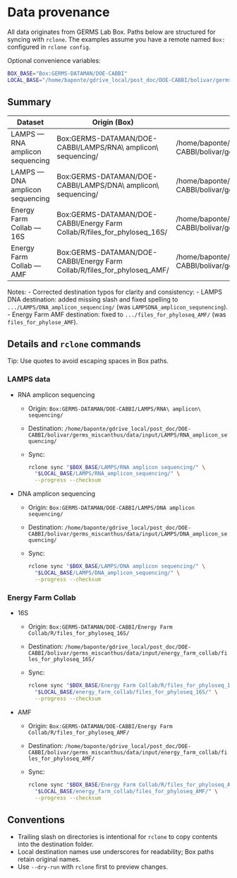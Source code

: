 # Data provenance

All data originates from GERMS Lab Box. Paths below are structured for syncing with `rclone`. The examples assume you have a remote named `Box:` configured in `rclone config`.

Optional convenience variables:

``` bash
BOX_BASE="Box:GERMS-DATAMAN/DOE-CABBI"
LOCAL_BASE="/home/baponte/gdrive_local/post_doc/DOE-CABBI/bolivar/germs_miscanthus/data/input"
```

## Summary

| Dataset | Origin (Box) | Destination (local) |
|------------------------|------------------------|------------------------|
| LAMPS — RNA amplicon sequencing | Box:GERMS-DATAMAN/DOE-CABBI/LAMPS/RNA\\ amplicon\\ sequencing/ | /home/baponte/gdrive_local/post_doc/DOE-CABBI/bolivar/germs_miscanthus/data/input/LAMPS/RNA_amplicon_sequencing/ |
| LAMPS — DNA amplicon sequencing | Box:GERMS-DATAMAN/DOE-CABBI/LAMPS/DNA\\ amplicon\\ sequencing/ | /home/baponte/gdrive_local/post_doc/DOE-CABBI/bolivar/germs_miscanthus/data/input/LAMPS/DNA_amplicon_sequencing/ |
| Energy Farm Collab — 16S | Box:GERMS-DATAMAN/DOE-CABBI/Energy Farm Collab/R/files_for_phyloseq_16S/ | /home/baponte/gdrive_local/post_doc/DOE-CABBI/bolivar/germs_miscanthus/data/input/energy_farm_collab/files_for_phyloseq_16S/ |
| Energy Farm Collab — AMF | Box:GERMS-DATAMAN/DOE-CABBI/Energy Farm Collab/R/files_for_phyloseq_AMF/ | /home/baponte/gdrive_local/post_doc/DOE-CABBI/bolivar/germs_miscanthus/data/input/energy_farm_collab/files_for_phyloseq_AMF/ |

Notes: - Corrected destination typos for clarity and consistency: - LAMPS DNA destination: added missing slash and fixed spelling to `.../LAMPS/DNA_amplicon_sequencing/` (was `LAMPSDNA_amplicon_sequnencing`). - Energy Farm AMF destination: fixed to `.../files_for_phyloseq_AMF/` (was `files_for_phylose_AMF`).

## Details and `rclone` commands

Tip: Use quotes to avoid escaping spaces in Box paths.

### LAMPS data

-   RNA amplicon sequencing
    -   Origin: `Box:GERMS-DATAMAN/DOE-CABBI/LAMPS/RNA\ amplicon\ sequencing/`

    -   Destination: `/home/baponte/gdrive_local/post_doc/DOE-CABBI/bolivar/germs_miscanthus/data/input/LAMPS/RNA_amplicon_sequencing/`

    -   Sync:

        ``` bash
        rclone sync "$BOX_BASE/LAMPS/RNA amplicon sequencing/" \
          "$LOCAL_BASE/LAMPS/RNA_amplicon_sequencing/" \
          --progress --checksum
        ```
-   DNA amplicon sequencing
    -   Origin: `Box:GERMS-DATAMAN/DOE-CABBI/LAMPS/DNA amplicon sequencing/`

    -   Destination: `/home/baponte/gdrive_local/post_doc/DOE-CABBI/bolivar/germs_miscanthus/data/input/LAMPS/DNA_amplicon_sequencing/`

    -   Sync:

        ``` bash
        rclone sync "$BOX_BASE/LAMPS/DNA amplicon sequencing/" \
          "$LOCAL_BASE/LAMPS/DNA_amplicon_sequencing/" \
          --progress --checksum
        ```

### Energy Farm Collab

-   16S
    -   Origin: `Box:GERMS-DATAMAN/DOE-CABBI/Energy Farm Collab/R/files_for_phyloseq_16S/`

    -   Destination: `/home/baponte/gdrive_local/post_doc/DOE-CABBI/bolivar/germs_miscanthus/data/input/energy_farm_collab/files_for_phyloseq_16S/`

    -   Sync:

        ``` bash
        rclone sync "$BOX_BASE/Energy Farm Collab/R/files_for_phyloseq_16S/" \
          "$LOCAL_BASE/energy_farm_collab/files_for_phyloseq_16S/" \
          --progress --checksum
        ```
-   AMF
    -   Origin: `Box:GERMS-DATAMAN/DOE-CABBI/Energy Farm Collab/R/files_for_phyloseq_AMF/`

    -   Destination: `/home/baponte/gdrive_local/post_doc/DOE-CABBI/bolivar/germs_miscanthus/data/input/energy_farm_collab/files_for_phyloseq_AMF/`

    -   Sync:

        ``` bash
        rclone sync "$BOX_BASE/Energy Farm Collab/R/files_for_phyloseq_AMF/" \
          "$LOCAL_BASE/energy_farm_collab/files_for_phyloseq_AMF/" \
          --progress --checksum
        ```

## Conventions

-   Trailing slash on directories is intentional for `rclone` to copy contents into the destination folder.
-   Local destination names use underscores for readability; Box paths retain original names.
-   Use `--dry-run` with `rclone` first to preview changes.
